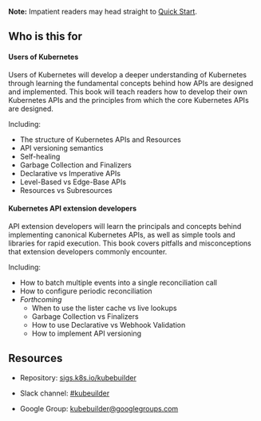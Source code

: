 **Note:** Impatient readers may head straight to [Quick
Start](quick-start.md).

## Who is this for

#### Users of Kubernetes

Users of Kubernetes will develop a deeper understanding of Kubernetes through learning
the fundamental concepts behind how APIs are designed and implemented.  This book
will teach readers how to develop their own Kubernetes APIs and the
principles from which the core Kubernetes APIs are designed.

Including:

- The structure of Kubernetes APIs and Resources
- API versioning semantics
- Self-healing
- Garbage Collection and Finalizers
- Declarative vs Imperative APIs
- Level-Based vs Edge-Base APIs
- Resources vs Subresources

#### Kubernetes API extension developers

API extension developers will learn the principals and concepts behind implementing canonical
Kubernetes APIs, as well as simple tools and libraries for rapid execution.  This
book covers pitfalls and misconceptions that extension developers commonly encounter.

Including:

- How to batch multiple events into a single reconciliation call
- How to configure periodic reconciliation
- *Forthcoming*
    - When to use the lister cache vs live lookups
    - Garbage Collection vs Finalizers
    - How to use Declarative vs Webhook Validation
    - How to implement API versioning

## Resources

* Repository: [sigs.k8s.io/kubebuilder](https://sigs.k8s.io/kubebuilder)

* Slack channel: [#kubeuilder](http://slack.k8s.io/#kubebuilder)

* Google Group:
  [kubebuilder@googlegroups.com](https://groups.google.com/forum/#!forum/kubebuilder)
